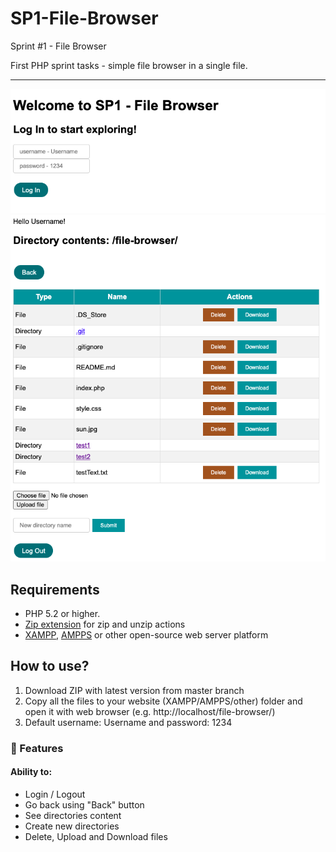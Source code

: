 # SP1-File-Browser

Sprint #1 - File Browser

First PHP sprint tasks - simple file browser in a single file.<br>

<hr>
<img src="SP1fb-1.png">
<img src="SP1fb-2.png">

## Requirements

- PHP 5.2 or higher.
- [Zip extension](http://php.net/manual/en/book.zip.php) for zip and unzip actions
- [XAMPP](https://www.apachefriends.org/download.html), [AMPPS](https://ampps.com/download) or other open-source web server platform

## How to use?

1. Download ZIP with latest version from master branch
2. Copy all the files to your website (XAMPP/AMPPS/other) folder and open it with web browser (e.g. http://localhost/file-browser/)
3. Default username: Username and password: 1234

### :file_folder: Features

#### Ability to:

<ul>
<li> Login / Logout </li>
<li> Go back using "Back" button </li>
<li> See directories content</li>
<li> Create new directories </li>
<li> Delete, Upload and Download files</li>
</ul>
